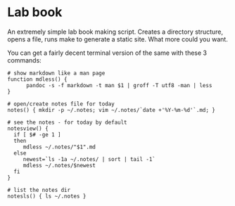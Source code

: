 # Lab book

An extremely simple lab book making script. Creates a directory structure, opens a file, runs make to generate a static site. What more could you want.

You can get a fairly decent terminal version of the same with these 3 commands:

```
# show markdown like a man page
function mdless() {
      pandoc -s -f markdown -t man $1 | groff -T utf8 -man | less
}

# open/create notes file for today
notes() { mkdir -p ~/.notes; vim ~/.notes/`date +'%Y-%m-%d'`.md; }

# see the notes - for today by default 
notesview() { 
  if [ $# -ge 1 ]
  then
     mdless ~/.notes/"$1".md
  else
     newest=`ls -1a ~/.notes/ | sort | tail -1`
     mdless ~/.notes/$newest
  fi 
}

# list the notes dir
notesls() { ls ~/.notes }
```

